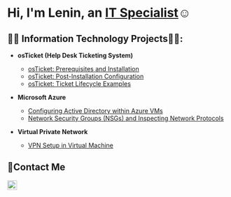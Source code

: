 <h1>Hi, I'm Lenin, an <a href="https://linkedin.com/in/lenin-m-058722115">IT Specialist</a>☺</h1>

<h2>👨‍💻 Information Technology Projects👨‍💻:</h2>

- <b>osTicket (Help Desk Ticketing System)</b>
  - [osTicket: Prerequisites and Installation](https://github.com/leninmachadojr/osticket-prereqs)
  - [osTicket: Post-Installation Configuration](https://github.com/leninmachadojr/post-install-config)
  - [osTicket: Ticket Lifecycle Examples](https://github.com/leninmachadojr/ticket-lifecycle)
- <b>Microsoft Azure</b>
  - [Configuring Active Directory within Azure VMs](https://github.com/leninmachadojr/configure-ad)
  - [Network Security Groups (NSGs) and Inspecting Network Protocols](https://github.com/leninmachadojr/azure-network-protocols)

- <b>Virtual Private Network</b>
  - [VPN Setup in Virtual Machine ](https://github.com/leninmachadojr/Setting-UP-A-VPN)

<h2>📩Contact Me</h2>

[<img align="left" alt="Josh | LinkedIn" width="22px" src="https://cdn.jsdelivr.net/npm/simple-icons@v3/icons/linkedin.svg" />][linkedin]

[linkedin]: https://linkedin.com/in/lenin-m-058722115

